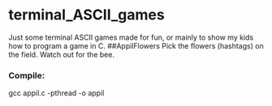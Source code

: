 # terminal_ASCII_games
Just some terminal ASCII games made for fun, or mainly to show my kids how to program a game in C.
##AppilFlowers
Pick the flowers (hashtags) on the field. Watch out for the bee.
### Compile:
gcc appil.c -pthread -o appil

